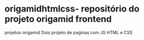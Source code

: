 # origamidhtmlcss- repositório do projeto origamid frontend
projetos origamid
Dois projeto de paginas com JS
HTML e CSS
